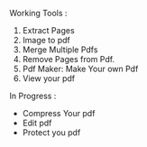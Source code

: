 
Working Tools :

1. Extract Pages
2. Image to pdf
3. Merge Multiple Pdfs
4. Remove Pages from Pdf.
5. Pdf Maker: Make Your own Pdf
6. View your pdf

In Progress : 
 - Compress Your pdf
 - Edit pdf
 - Protect you pdf
 